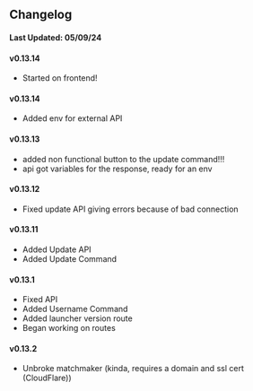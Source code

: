 ## Changelog
#### Last Updated: 05/09/24

#### v0.13.14
- Started on frontend!

#### v0.13.14
- Added env for external API

#### v0.13.13
- added non functional button to the update command!!!
- api got variables for the response, ready for an env

#### v0.13.12
- Fixed update API giving errors because of bad connection

#### v0.13.11
- Added Update API
- Added Update Command

#### v0.13.1
- Fixed API
- Added Username Command
- Added launcher version route
- Began working on routes

#### v0.13.2

- Unbroke matchmaker (kinda, requires a domain and ssl cert (CloudFlare))
